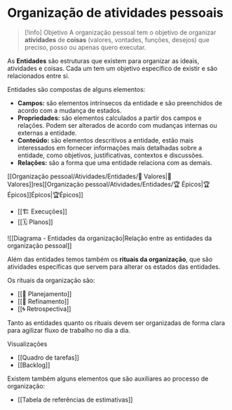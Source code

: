 # Organização de atividades pessoais

> [!info] Objetivo
> A organização pessoal tem o objetivo de organizar **atividades** de **coisas** (valores, vontades, funções, desejos) que preciso, posso ou apenas quero executar.

As **Entidades** são estruturas que existem para organizar as ideais, atividades e coisas. Cada um tem um objetivo específico de existir e são relacionados entre si.

Entidades são compostas de alguns elementos:

- **Campos:** são elementos intrínsecos da entidade e são preenchidos de acordo com a mudança de estados.
- **Propriedades:** são elementos calculados a partir dos campos e relações. Podem ser alterados de acordo com mudanças internas ou externas a entidade.
- **Conteúdo:** são elementos descritivos a entidade, estão mais interessados em fornecer informações mais detalhadas sobre a entidade, como objetivos, justificativas, contextos e discussões.
- **Relações:** são a forma que uma entidade relaciona com as demais.

[[Organização pessoal/Atividades/Entidades/🌟 Valores|🌟 Valores]]res[[Organização pessoal/Atividades/Entidades/🏆 Épicos|🏆Épicos]]Épicos|🏆Épicos]]
- [[🏗️ Execuções]]
- [[🗓️ Planos]]

![[Diagrama - Entidades da organização|Relação entre as entidades da organização pessoal]]


Além das entidades temos também os **rituais da organização**, que são atividades específicas que servem para alterar os estados das entidades.

Os rituais da organização são:

- [[📆 Planejamento]]
- [[🔬 Refinamento]]
- [[🌀 Retrospectiva]]

Tanto as entidades quanto os rituais devem ser organizadas de forma clara para agilizar fluxo de trabalho no dia a dia. 

Visualizações

- [[Quadro de tarefas]]
- [[Backlog]]

Existem também alguns elementos que são auxiliares ao processo de organização:

- [[Tabela de referências de estimativas]]